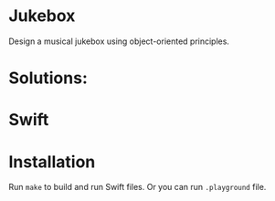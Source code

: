 #  Jukebox
 Design a musical jukebox using object-oriented principles.  

# Solutions:

# Swift

# Installation
Run `make` to build and run Swift files. Or you can run `.playground` file.